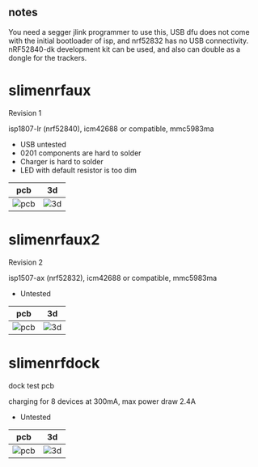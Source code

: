 ## notes

You need a segger jlink programmer to use this, USB dfu does not come with the initial bootloader of isp, and nrf52832 has no USB connectivity. nRF52840-dk development kit can be used, and also can double as a dongle for the trackers.

# slimenrfaux

Revision 1

isp1807-lr (nrf52840), icm42688 or compatible, mmc5983ma

* USB untested
* 0201 components are hard to solder
* Charger is hard to solder
* LED with default resistor is too dim

pcb|3d
--|--
![pcb](../../blob/main/images/slimenrfaux.png)|![3d](../../blob/main/images/slimenrfaux_3d.png)

# slimenrfaux2

Revision 2

isp1507-ax (nrf52832), icm42688 or compatible, mmc5983ma

* Untested

pcb|3d
--|--
![pcb](../../blob/main/images/slimenrfaux2.png)|![3d](../../blob/main/images/slimenrfaux2_3d.png)

# slimenrfdock

dock test pcb

charging for 8 devices at 300mA, max power draw 2.4A

* Untested

pcb|3d
--|--
![pcb](../../blob/main/images/slimenrfdock.png)|![3d](../../blob/main/images/slimenrfdock_3d.png)
